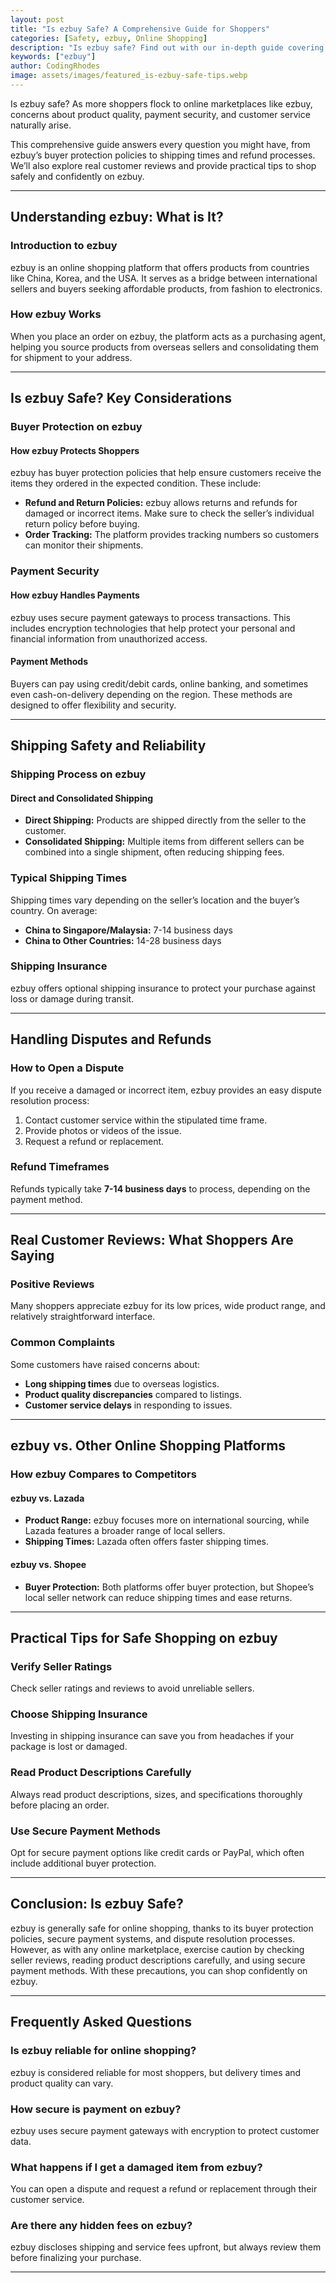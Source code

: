```yaml
---
layout: post
title: "Is ezbuy Safe? A Comprehensive Guide for Shoppers"
categories: [Safety, ezbuy, Online Shopping]
description: "Is ezbuy safe? Find out with our in-depth guide covering buyer protection, shipping, payment security, and more."
keywords: ["ezbuy"]
author: CodingRhodes
image: assets/images/featured_is-ezbuy-safe-tips.webp
---
```


Is ezbuy safe? As more shoppers flock to online marketplaces like ezbuy, concerns about product quality, payment security, and customer service naturally arise. 

This comprehensive guide answers every question you might have, from ezbuy’s buyer protection policies to shipping times and refund processes. We’ll also explore real customer reviews and provide practical tips to shop safely and confidently on ezbuy.

---

## Understanding ezbuy: What is It?

### Introduction to ezbuy

ezbuy is an online shopping platform that offers products from countries like China, Korea, and the USA. It serves as a bridge between international sellers and buyers seeking affordable products, from fashion to electronics.

### How ezbuy Works

When you place an order on ezbuy, the platform acts as a purchasing agent, helping you source products from overseas sellers and consolidating them for shipment to your address.

---

## Is ezbuy Safe? Key Considerations

<ins class="adsbygoogle"
     style="display:block"
     data-ad-client="ca-pub-2784742237479601"
     data-ad-slot="3760872290"
     data-ad-format="auto"
     data-full-width-responsive="true"></ins>
<script>
     (adsbygoogle = window.adsbygoogle || []).push({});
</script>

### Buyer Protection on ezbuy

#### How ezbuy Protects Shoppers

ezbuy has buyer protection policies that help ensure customers receive the items they ordered in the expected condition. These include:

* **Refund and Return Policies:** ezbuy allows returns and refunds for damaged or incorrect items. Make sure to check the seller’s individual return policy before buying.
* **Order Tracking:** The platform provides tracking numbers so customers can monitor their shipments.

### Payment Security

#### How ezbuy Handles Payments

ezbuy uses secure payment gateways to process transactions. This includes encryption technologies that help protect your personal and financial information from unauthorized access.

#### Payment Methods

Buyers can pay using credit/debit cards, online banking, and sometimes even cash-on-delivery depending on the region. These methods are designed to offer flexibility and security.

---

## Shipping Safety and Reliability

### Shipping Process on ezbuy

#### Direct and Consolidated Shipping

* **Direct Shipping:** Products are shipped directly from the seller to the customer.
* **Consolidated Shipping:** Multiple items from different sellers can be combined into a single shipment, often reducing shipping fees.

### Typical Shipping Times

Shipping times vary depending on the seller’s location and the buyer’s country. On average:

* **China to Singapore/Malaysia:** 7-14 business days
* **China to Other Countries:** 14-28 business days

### Shipping Insurance

ezbuy offers optional shipping insurance to protect your purchase against loss or damage during transit.

---

## Handling Disputes and Refunds

<ins class="adsbygoogle"
     style="display:block"
     data-ad-client="ca-pub-2784742237479601"
     data-ad-slot="3760872290"
     data-ad-format="auto"
     data-full-width-responsive="true"></ins>
<script>
     (adsbygoogle = window.adsbygoogle || []).push({});
</script>

### How to Open a Dispute

If you receive a damaged or incorrect item, ezbuy provides an easy dispute resolution process:

1. Contact customer service within the stipulated time frame.
2. Provide photos or videos of the issue.
3. Request a refund or replacement.

### Refund Timeframes

Refunds typically take **7-14 business days** to process, depending on the payment method.

---

## Real Customer Reviews: What Shoppers Are Saying

### Positive Reviews

Many shoppers appreciate ezbuy for its low prices, wide product range, and relatively straightforward interface.

### Common Complaints

Some customers have raised concerns about:

* **Long shipping times** due to overseas logistics.
* **Product quality discrepancies** compared to listings.
* **Customer service delays** in responding to issues.

---

## ezbuy vs. Other Online Shopping Platforms

### How ezbuy Compares to Competitors

#### ezbuy vs. Lazada

* **Product Range:** ezbuy focuses more on international sourcing, while Lazada features a broader range of local sellers.
* **Shipping Times:** Lazada often offers faster shipping times.

#### ezbuy vs. Shopee

* **Buyer Protection:** Both platforms offer buyer protection, but Shopee’s local seller network can reduce shipping times and ease returns.

---

## Practical Tips for Safe Shopping on ezbuy

<ins class="adsbygoogle"
     style="display:block"
     data-ad-client="ca-pub-2784742237479601"
     data-ad-slot="3760872290"
     data-ad-format="auto"
     data-full-width-responsive="true"></ins>
<script>
     (adsbygoogle = window.adsbygoogle || []).push({});
</script>

### Verify Seller Ratings

Check seller ratings and reviews to avoid unreliable sellers.

### Choose Shipping Insurance

Investing in shipping insurance can save you from headaches if your package is lost or damaged.

### Read Product Descriptions Carefully

Always read product descriptions, sizes, and specifications thoroughly before placing an order.

### Use Secure Payment Methods

Opt for secure payment options like credit cards or PayPal, which often include additional buyer protection.

---

## Conclusion: Is ezbuy Safe?

ezbuy is generally safe for online shopping, thanks to its buyer protection policies, secure payment systems, and dispute resolution processes. However, as with any online marketplace, exercise caution by checking seller reviews, reading product descriptions carefully, and using secure payment methods. With these precautions, you can shop confidently on ezbuy.

---

## Frequently Asked Questions

### Is ezbuy reliable for online shopping?

ezbuy is considered reliable for most shoppers, but delivery times and product quality can vary.

### How secure is payment on ezbuy?

ezbuy uses secure payment gateways with encryption to protect customer data.

### What happens if I get a damaged item from ezbuy?

You can open a dispute and request a refund or replacement through their customer service.

### Are there any hidden fees on ezbuy?

ezbuy discloses shipping and service fees upfront, but always review them before finalizing your purchase.

---
